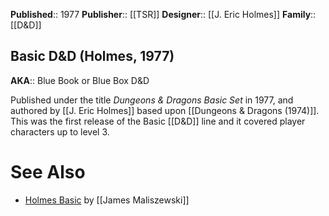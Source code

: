 **Published**:: 1977
**Publisher**:: [[TSR]]
**Designer**:: [[J. Eric Holmes]]
**Family**:: [[D&D]]

## Basic D&D (Holmes, 1977)

**AKA**:: Blue Book or Blue Box D&D

Published under the title _Dungeons & Dragons Basic Set_ in 1977, and authored by [[J. Eric Holmes]] based upon [[Dungeons & Dragons (1974)]]. This was the first release of the Basic [[D&D]] line and it covered player characters up to level 3.

# See Also

- [Holmes Basic](https://grognardia.blogspot.com/2008/09/holmes-basic.html) by [[James Maliszewski]]